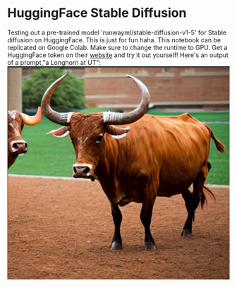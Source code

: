 # HuggingFace Stable Diffusion
Testing out a pre-trained model 'runwayml/stable-diffusion-v1-5' for Stable diffusion on HuggingFace.
This is just for fun haha.
This notebook can be replicated on Google Colab. Make sure to change the runtime to GPU.
Get a HuggingFace token on their [website](https://huggingface.co/settings/tokens) and try it out yourself!
Here's an output of a prompt,"a Longhorn at UT":
![Longhorn at UT](lh.png)
